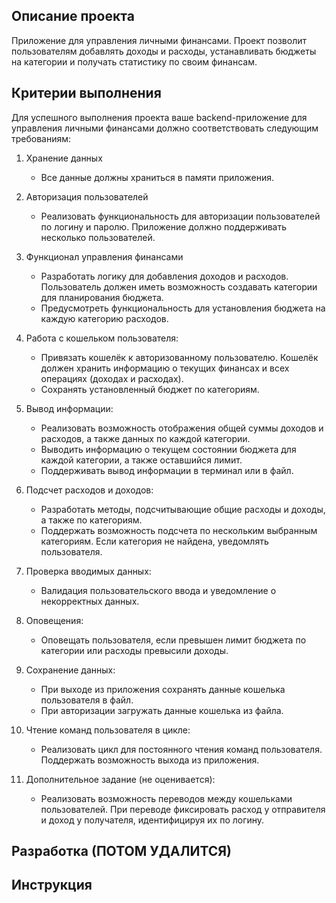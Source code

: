 ## Описание проекта
Приложение для управления личными финансами.
Проект позволит пользователям добавлять доходы и расходы, устанавливать бюджеты на категории и получать статистику по своим финансам.

## Критерии выполнения
Для успешного выполнения проекта ваше backend-приложение для управления личными финансами должно соответствовать следующим требованиям:

1. Хранение данных
   - Все данные должны храниться в памяти приложения.

2. Авторизация пользователей
   - Реализовать функциональность для авторизации пользователей по логину и паролю. Приложение должно поддерживать несколько пользователей.

3. Функционал управления финансами
   - Разработать логику для добавления доходов и расходов. Пользователь должен иметь возможность создавать категории для планирования бюджета.
   - Предусмотреть функциональность для установления бюджета на каждую категорию расходов.
   
4. Работа с кошельком пользователя:
   - Привязать кошелёк к авторизованному пользователю. Кошелёк должен хранить информацию о текущих финансах и всех операциях (доходах и расходах).
   - Сохранять установленный бюджет по категориям.

5. Вывод информации:
   - Реализовать возможность отображения общей суммы доходов и расходов, а также данных по каждой категории.
   - Выводить информацию о текущем состоянии бюджета для каждой категории, а также оставшийся лимит.
   - Поддерживать вывод информации в терминал или в файл.

6. Подсчет расходов и доходов:
   - Разработать методы, подсчитывающие общие расходы и доходы, а также по категориям.
   - Поддержать возможность подсчета по нескольким выбранным категориям. Если категория не найдена, уведомлять пользователя.

7. Проверка вводимых данных:
   - Валидация пользовательского ввода и уведомление о некорректных данных.

8. Оповещения:
   - Оповещать пользователя, если превышен лимит бюджета по категории или расходы превысили доходы.

9. Сохранение данных:
   - При выходе из приложения сохранять данные кошелька пользователя в файл.
   - При авторизации загружать данные кошелька из файла.

10. Чтение команд пользователя в цикле:
    - Реализовать цикл для постоянного чтения команд пользователя. Поддержать возможность выхода из приложения.

11. Дополнительное задание (не оценивается):
    - Реализовать возможность переводов между кошельками пользователей. При переводе фиксировать расход у отправителя и доход у получателя, идентифицируя их по логину.

## Разработка (ПОТОМ УДАЛИТСЯ)



## Инструкция